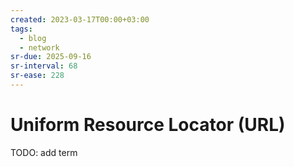```yaml
---
created: 2023-03-17T00:00+03:00
tags:
  - blog
  - network
sr-due: 2025-09-16
sr-interval: 68
sr-ease: 228
---
```


# Uniform Resource Locator (URL)

TODO: add term
